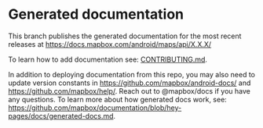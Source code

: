 # Generated documentation

This branch publishes the generated documentation for the most recent releases at https://docs.mapbox.com/android/maps/api/X.X.X/

To learn how to add documentation see: [CONTRIBUTING.md](https://github.com/mapbox/mapbox-gl-native-android/blob/master/CHANGELOG.md).

In addition to deploying documentation from this repo, you may also need to update version constants in https://github.com/mapbox/android-docs/ and https://github.com/mapbox/help/. Reach out to @mapbox/docs if you have any questions. To learn more about how generated docs work, see: https://github.com/mapbox/documentation/blob/hey-pages/docs/generated-docs.md.
